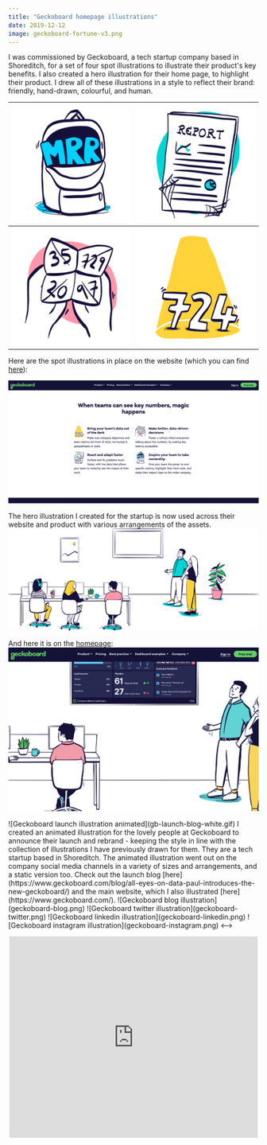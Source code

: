 ```yaml
---
title: "Geckoboard homepage illustrations"
date: 2019-12-12
image: geckoboard-fortune-v3.png
---
```


I was commissioned by Geckoboard, a tech startup company based in Shoreditch, for a set of four spot illustrations to illustrate their product's key benefits. I also created a hero illustration for their home page, to highlight their product. I drew all of these illustrations in a style to reflect their brand: friendly, hand-drawn, colourful, and human. 

| ![Geckoboard homepage backpack illustration](Geckoboard-home-backpack.png)  | ![Geckoboard homepage report illustration](Geckoboard-home-report.png) |
| ------------- | ------------- |
| ![Geckoboard homepage fortune illustration](geckoboard-fortune-v3.png)  | ![Geckoboard homepage spotlight illustration](Geckoboard-home-spotlight.png)  |

Here are the spot illustrations in place on the website (which you can find [here](https://www.geckoboard.com/)):

![Geckoboard homepage bullet point illustrations in place](geckoboard-homebullets-insitu.png)

The hero illustration I created for the startup is now used across their website and product with various arrangements of the assets.
![Geckoboard hero illustration](geckoboard-hero-v6.svg)

And here it is on the [homepage](geckoboard-homebullets-insitu.png): 
![Geckoboard hero illustration in place](geckoboard-hero-insitu.png)

<!-->
![Geckoboard launch illustration animated](gb-launch-blog-white.gif)

I created an animated illustration for the lovely people at Geckoboard to announce their launch and rebrand - keeping the style in line with the collection of illustrations I have previously drawn for them. They are a tech startup based in Shoreditch. The animated illustration went out on the company social media channels in a variety of sizes and arrangements, and a static version too. 

Check out the launch blog [here](https://www.geckoboard.com/blog/all-eyes-on-data-paul-introduces-the-new-geckoboard/) and the main website, which I also illustrated [here](https://www.geckoboard.com/).


![Geckoboard blog illustration](geckoboard-blog.png)
![Geckoboard twitter illustration](geckoboard-twitter.png)
![Geckoboard linkedin illustration](geckoboard-linkedin.png)
![Geckoboard instagram illustration](geckoboard-instagram.png)
<-->

<p align="center">
<iframe style="border: none;" src="https://cards.producthunt.com/cards/posts/182841?v=1" width="500" height="405" frameborder="0" scrolling="no" allowfullscreen></iframe>
</p>